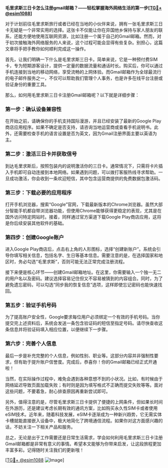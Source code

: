 **毛里求斯三日卡怎么注册gmail邮箱？——轻松掌握海外网络生活的第一步[[TG💪+ @esim1088](https://t.me/s/esim1088)]**

对于计划前往毛里求斯旅行或者已经在当地的小伙伴来说，拥有一张毛里求斯三日卡无疑是一个非常实用的选择。这张卡不仅能让你在异国他乡保持与家人朋友的联系，还能方便地使用互联网资源，比如注册一个属于自己的Gmail邮箱。然而，对于初次接触海外网络服务的人来说，这个过程可能会显得有些复杂。别担心，这篇文章将手把手教你如何顺利完成这一操作。

首先，让我们明确一下什么是毛里求斯三日卡。简单来说，它是一种预付费SIM卡，专为短期游客设计，提供一定量的数据流量和通话时长。购买后，你可以通过手机连接到当地的移动网络，享受流畅的上网体验。而Gmail邮箱作为全球最流行的电子邮件服务之一，不仅可以帮助我们管理个人事务，也是许多在线平台注册或验证身份的重要工具。

那么，如何用毛里求斯三日卡注册Gmail邮箱呢？以下就是详细步骤：

### 第一步：确认设备兼容性

在开始之前，请确保你的手机支持国际漫游，并且已经安装了最新的Google Play商店应用程序。如果不确定是否支持，请咨询当地运营商或查看手机说明书。此外，还需要检查手机的语言设置是否为英文，因为Gmail注册界面主要以英语为主。

### 第二步：激活三日卡并获取信号

到达毛里求斯后，按照包装内的说明激活你的三日卡。通常情况下，只需将卡片插入手机即可自动连接到本地网络。如果遇到问题，可以拨打客服热线寻求帮助。一旦成功激活，你会收到一条欢迎短信，其中包含运营商提供的免费数据包激活码。

### 第三步：下载必要的应用程序

打开手机浏览器，搜索“Google”官网，下载最新版本的Chrome浏览器。虽然大部分智能手机都自带浏览器功能，但使用Chrome能够获得更稳定的表现，尤其是在国外访问特定网站时。接着，同样通过官方渠道下载Google Play商店应用，这将是你后续安装其他软件的基础。

### 第四步：创建Google账户

进入Google Play商店后，点击右上角的人形图标，选择“创建新账户”。系统会引导你填写相关信息，包括名字、生日等基本信息。需要注意的是，在选择国家和地区时，务必勾选“毛里求斯”，否则可能无法正常完成注册流程。

接下来便是核心环节——创建Gmail邮箱地址。在这里，你需要输入一个独一无二的用户名以及密码。建议选择容易记住但又不容易被猜到的内容组合。同时，为了避免遗忘密码，可以勾选“同步我的恢复信息”选项，这样即使忘记密码也能快速找回。

### 第五步：验证手机号码

为了提高账户安全性，Google要求每位用户必须绑定一个有效的手机号码。当你提交完上述资料后，系统会发送一条包含验证码的短信至指定号码。请尽快查收这条信息并将验证码填入相应位置，以便继续下一步骤。

### 第六步：完善个人信息

最后一步是补充完整的个人信息，例如性别、职业等。这部分内容并非强制性要求，但有助于提升账户信誉度。完成后，恭喜你！你的Gmail邮箱已经正式开通啦！

当然，在实际操作过程中，难免会遇到各种意想不到的小状况。比如，有时候由于网络延迟导致页面加载失败；有时则是因为填写格式不正确而提交失败等等。面对这些问题，不要着急，耐心排查原因再重新尝试即可。

另外，值得注意的是，尽管毛里求斯三日卡提供了便捷的上网条件，但如果长时间在外游历，还是建议考虑长期有效的通讯方案，比如购买永久性SIM卡或者使用eSIM技术。近年来，随着科技发展，eSIM卡逐渐成为一种新兴趋势，它无需实体卡槽就能直接嵌入设备中，极大地简化了跨境通信流程。如果你对这方面感兴趣的话，不妨关注一下相关产品和服务。

总之，无论是出于工作需要还是日常生活需求，学会如何利用毛里求斯三日卡注册Gmail邮箱都是非常有意义的事情。希望本文能够为你带来启发，让这段旅程更加丰富多彩。记得随时关注我们的更新哦！

[[TG💪+ @esim1088](https://t.me/s/esim1088) ![Image](https://i.postimg.cc/4NQfJmqS/Snipaste-2025-05-13-00-14-12.png)]